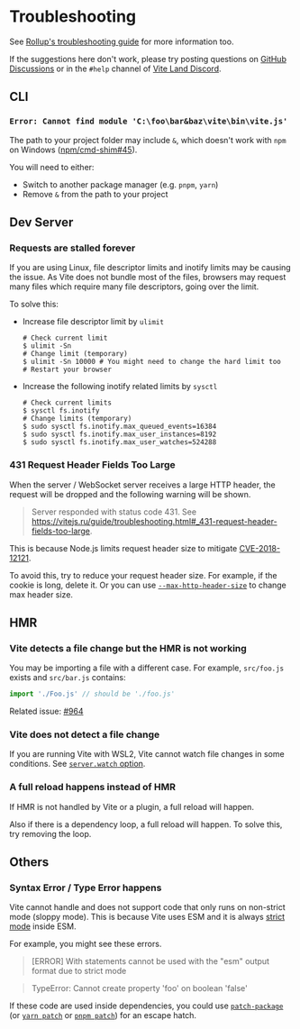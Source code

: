 # Troubleshooting

See [Rollup's troubleshooting guide](https://rollupjs.org/guide/en/#troubleshooting) for more information too.

If the suggestions here don't work, please try posting questions on [GitHub Discussions](https://github.com/vitejs/vite/discussions) or in the `#help` channel of [Vite Land Discord](https://chat.vitejs.dev).

## CLI

### `Error: Cannot find module 'C:\foo\bar&baz\vite\bin\vite.js'`

The path to your project folder may include `&`, which doesn't work with `npm` on Windows ([npm/cmd-shim#45](https://github.com/npm/cmd-shim/issues/45)).

You will need to either:

- Switch to another package manager (e.g. `pnpm`, `yarn`)
- Remove `&` from the path to your project

## Dev Server

### Requests are stalled forever

If you are using Linux, file descriptor limits and inotify limits may be causing the issue. As Vite does not bundle most of the files, browsers may request many files which require many file descriptors, going over the limit.

To solve this:

- Increase file descriptor limit by `ulimit`

  ```shell
  # Check current limit
  $ ulimit -Sn
  # Change limit (temporary)
  $ ulimit -Sn 10000 # You might need to change the hard limit too
  # Restart your browser
  ```

- Increase the following inotify related limits by `sysctl`

  ```shell
  # Check current limits
  $ sysctl fs.inotify
  # Change limits (temporary)
  $ sudo sysctl fs.inotify.max_queued_events=16384
  $ sudo sysctl fs.inotify.max_user_instances=8192
  $ sudo sysctl fs.inotify.max_user_watches=524288
  ```

### 431 Request Header Fields Too Large

When the server / WebSocket server receives a large HTTP header, the request will be dropped and the following warning will be shown.

> Server responded with status code 431. See https://vitejs.ru/guide/troubleshooting.html#_431-request-header-fields-too-large.

This is because Node.js limits request header size to mitigate [CVE-2018-12121](https://www.cve.org/CVERecord?id=CVE-2018-12121).

To avoid this, try to reduce your request header size. For example, if the cookie is long, delete it. Or you can use [`--max-http-header-size`](https://nodejs.org/api/cli.html#--max-http-header-sizesize) to change max header size.

## HMR

### Vite detects a file change but the HMR is not working

You may be importing a file with a different case. For example, `src/foo.js` exists and `src/bar.js` contains:

```js
import './Foo.js' // should be './foo.js'
```

Related issue: [#964](https://github.com/vitejs/vite/issues/964)

### Vite does not detect a file change

If you are running Vite with WSL2, Vite cannot watch file changes in some conditions. See [`server.watch` option](/config/server-options.md#server-watch).

### A full reload happens instead of HMR

If HMR is not handled by Vite or a plugin, a full reload will happen.

Also if there is a dependency loop, a full reload will happen. To solve this, try removing the loop.

## Others

### Syntax Error / Type Error happens

Vite cannot handle and does not support code that only runs on non-strict mode (sloppy mode). This is because Vite uses ESM and it is always [strict mode](https://developer.mozilla.org/en-US/docs/Web/JavaScript/Reference/Strict_mode) inside ESM.

For example, you might see these errors.

> [ERROR] With statements cannot be used with the "esm" output format due to strict mode

> TypeError: Cannot create property 'foo' on boolean 'false'

If these code are used inside dependencies, you could use [`patch-package`](https://github.com/ds300/patch-package) (or [`yarn patch`](https://yarnpkg.com/cli/patch) or [`pnpm patch`](https://pnpm.io/cli/patch)) for an escape hatch.
